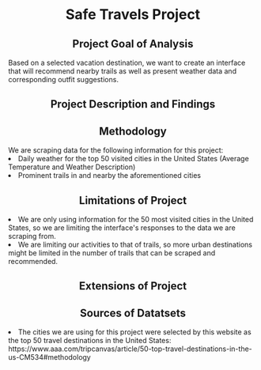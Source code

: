 <h1 align="center">Safe Travels Project</h1>
<h2 align="center">Project Goal of Analysis</h2>
<p>Based on a selected vacation destination, we want to create an interface that will recommend nearby trails as well as present weather data and corresponding outfit suggestions.</p>
<h2 align="center">Project Description and Findings</h2> 
<h2 align="center">Methodology</h2>
We are scraping data for the following information for this project:
<li>Daily weather for the top 50 visited cities in the United States (Average Temperature and Weather Description)</li>
<li>Prominent trails in and nearby the aforementioned cities</li>
<h2 align="center">Limitations of Project</h2>
<li>We are only using information for the 50 most visited cities in the United States, so we are limiting the interface's responses to the data we are scraping from.</li>
<li>We are limiting our activities to that of trails, so more urban destinations might be limited in the number of trails that can be scraped and recommended.</li>
<h2 align="center">Extensions of Project</h2>
<h2 align="center">Sources of Datatsets</h2>
<li>The cities we are using for this project were selected by this website as the top 50 travel destinations in the United States: https://www.aaa.com/tripcanvas/article/50-top-travel-destinations-in-the-us-CM534#methodology</li>
